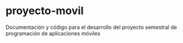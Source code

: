 # proyecto-movil
Documentación y código para el desarrollo del proyecto semestral de programación de aplicaciones móviles
